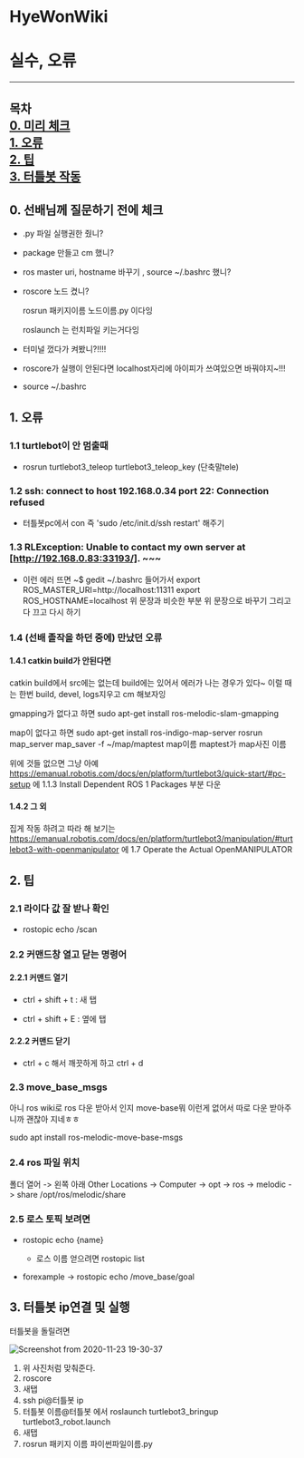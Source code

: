 # HyeWonWiki

# 실수, 오류


---
목차  
[0. 미리 체크 ](#0-선배님께-질문하기-전에-체크)  
[1. 오류 ](#1-오류)  
[2. 팁 ](#2-팁)  
[3. 터틀봇 작동 ](#3-터틀봇-ip연결-및-실행)  
---





## 0. 선배님께 질문하기 전에 체크

- .py 파일 실행권한 줬니?

- package 만들고 cm 했니?

- ros master uri, hostname 바꾸기 , source ~/.bashrc 했니?

- roscore 노드 켰니?

  rosrun 패키지이름 노드이름.py 이다잉

  roslaunch 는 런치파일 키는거다잉

- 터미널 껐다가 켜봤니?!!!!

- roscore가 실행이 안된다면 localhost자리에 아이피가 쓰여있으면 바꿔야지~!!!

- source ~/.bashrc



## 1. 오류

### 1.1 turtlebot이 안 멈출때

- rosrun turtlebot3_teleop turtlebot3_teleop_key (단축말tele)

### 1.2 ssh: connect to host 192.168.0.34 port 22: Connection refused

- 터틀봇pc에서 con 즉 'sudo /etc/init.d/ssh restart' 해주기

### 1.3 RLException: Unable to contact my own server at [http://192.168.0.83:33193/]. ~~~

- 이런 에러 뜨면 ~$ gedit ~/.bashrc 들어가서 
  export ROS_MASTER_URI=http://localhost:11311
  export ROS_HOSTNAME=localhost
  위 문장과 비슷한 부분 위 문장으로 바꾸기 그리고 다 끄고 다시 하기

### 1.4  (선배 졸작을 하던 중에) 만났던 오류 

#### 1.4.1 catkin build가 안된다면

catkin build에서 src에는 없는데 build에는 있어서 에러가 나는 경우가 있다~ 이럴 때는 한번 build, devel, logs지우고 cm 해보자잉

gmapping가 없다고 하면 
sudo apt-get install ros-melodic-slam-gmapping


map이 없다고 하면
sudo apt-get install ros-indigo-map-server
rosrun map_server map_saver -f ~/map/maptest
map이름 maptest가 map사진 이름

위에 것들 없으면 그냥 아예
https://emanual.robotis.com/docs/en/platform/turtlebot3/quick-start/#pc-setup 에 1.1.3 Install Dependent ROS 1 Packages 부분 다운

#### 1.4.2 그 외

집게 작동 하려고 따라 해 보기는
https://emanual.robotis.com/docs/en/platform/turtlebot3/manipulation/#turtlebot3-with-openmanipulator 에 1.7 Operate the Actual OpenMANIPULATOR



## 2. 팁

### 2.1 라이다 값 잘 받나 확인

- rostopic echo /scan

### 2.2 커맨드창 열고 닫는 명령어

#### 2.2.1 커맨드 열기

- ctrl + shift + t  : 새 탭

- ctrl + shift + E : 옆에 탭

#### 2.2.2 커맨드 닫기

- ctrl + c 해서 깨끗하게 하고 ctrl + d

### 2.3 move_base_msgs

아니 ros wiki로 ros 다운 받아서 인지 move-base뭐 이런게 없어서 따로 다운 받아주니까 괜찮아 지네ㅎㅎ 

sudo apt install ros-melodic-move-base-msgs

### 2.4 ros 파일 위치

폴더 열어 -> 왼쪽 아래 Other Locations -> Computer -> opt -> ros -> melodic -> share
/opt/ros/melodic/share

### 2.5 로스 토픽 보려면

- rostopic echo {name}
  - 로스 이름 얻으려면
     rostopic list

- forexample ->  rostopic echo /move_base/goal


## 3. 터틀봇 ip연결 및 실행

터틀봇을 돌릴려면

![Screenshot from 2020-11-23 19-30-37](https://user-images.githubusercontent.com/52944554/104449160-860e0380-55e1-11eb-96ac-93987e067d46.png)

1. 위 사진처럼 맞춰준다.
2. roscore
3. 새탭
4. ssh pi@터틀봇 ip
5. 터틀봇 이름@터틀봇  에서 roslaunch turtlebot3_bringup turtlebot3_robot.launch
6. 새탭
7. rosrun 패키지 이름 파이썬파일이름.py
